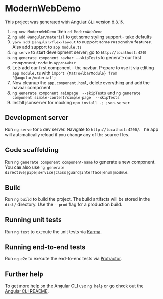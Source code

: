 # ModernWebDemo

This project was generated with [Angular CLI](https://github.com/angular/angular-cli) version 8.3.15.

1. `ng new ModernWebDemo` then `cd ModernWebDemo`
2. `ng add @angular/material` to get some styling support - take defaults
3. `yarn add @angular/flex-layout` to support some responsive features.  Also add support to `app.module.ts`
4. `ng serve` to start development server; go to `http://localhost:4200`
5. `ng generate component navbar --skipTests` to generate our first component; code in `app/navbar`
6. Lets add our first component - the navbar.  Prepare to use it via editing `app.module.ts` with `import {MatToolbarModule} from '@angular/material';`
7. Now cleanup the `app.component.html`, delete everything and add the navbar component
8. `ng generate component mainpage  --skipTests` and `ng generate component simple-content/simple-page  --skipTests`
9. Install jsonserver for mocking `npm install -g json-server`


## Development server

Run `ng serve` for a dev server. Navigate to `http://localhost:4200/`. The app will automatically reload if you change any of the source files.

## Code scaffolding

Run `ng generate component component-name` to generate a new component. You can also use `ng generate directive|pipe|service|class|guard|interface|enum|module`.

## Build

Run `ng build` to build the project. The build artifacts will be stored in the `dist/` directory. Use the `--prod` flag for a production build.

## Running unit tests

Run `ng test` to execute the unit tests via [Karma](https://karma-runner.github.io).

## Running end-to-end tests

Run `ng e2e` to execute the end-to-end tests via [Protractor](http://www.protractortest.org/).

## Further help

To get more help on the Angular CLI use `ng help` or go check out the [Angular CLI README](https://github.com/angular/angular-cli/blob/master/README.md).
